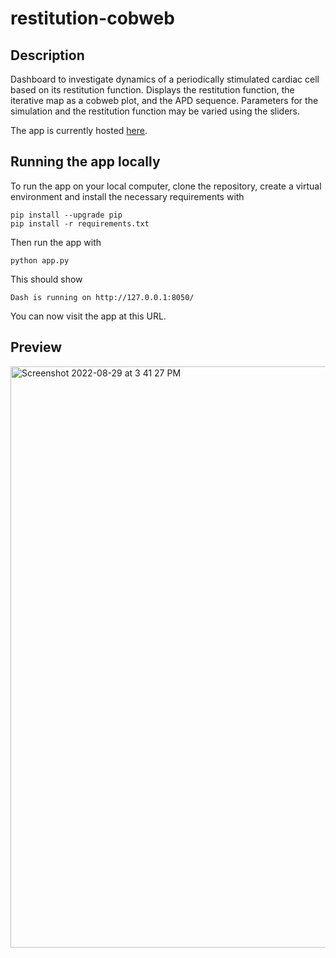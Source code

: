 # restitution-cobweb

## Description

Dashboard to investigate dynamics of a periodically stimulated cardiac cell based on its restitution function.
Displays the restitution function, the iterative map as a cobweb plot, and the APD sequence.
Parameters for the simulation and the restitution function may be varied using the sliders.

The app is currently hosted [here](https://restitution-cobweb.thomasbury.net/).

## Running the app locally

To run the app on your local computer, clone the repository, create a virtual environment and install the necessary requirements with
```
pip install --upgrade pip
pip install -r requirements.txt
```

Then run the app with
```
python app.py
```

This should show
```
Dash is running on http://127.0.0.1:8050/
```

You can now visit the app at this URL. 

## Preview

<img width="930" alt="Screenshot 2022-08-29 at 3 41 27 PM" src="https://user-images.githubusercontent.com/36854425/187284481-80b865ef-7d67-44df-bf37-706dd4621c1d.png">



